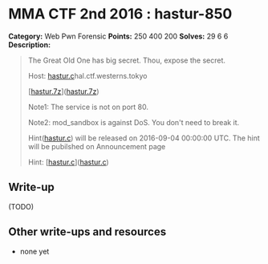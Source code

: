 # MMA CTF 2nd 2016 : hastur-850

**Category:** Web Pwn Forensic
**Points:** 250 400 200
**Solves:** 29 6 6
**Description:**

> The Great Old One has big secret. Thou, expose the secret.
> 
> 
> Host: [hastur.c](./hastur.c)hal.ctf.westerns.tokyo
> 
> [[hastur.7z](./hastur.7z)]([hastur.7z](./hastur.7z))
> 
> 
> Note1: The service is not on port 80.
> 
> Note2: mod_sandbox is against DoS. You don't need to break it.
> 
> 
> Hint([hastur.c](./hastur.c)) will be released on 2016-09-04 00:00:00 UTC. The hint will be pubilshed on Announcement page
> 
> Hint: [[hastur.c](./hastur.c)]([hastur.c](./hastur.c))


## Write-up

(TODO)

## Other write-ups and resources

* none yet
